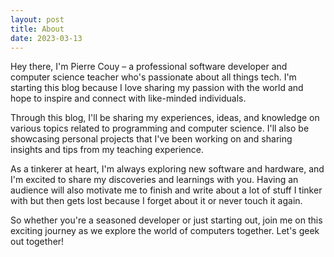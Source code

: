 ```yaml
---
layout: post
title: About
date: 2023-03-13
---
```


Hey there, I'm Pierre Couy – a professional software developer and computer science teacher who's passionate about all things tech. I'm starting this blog because I love sharing my passion with the world and hope to inspire and connect with like-minded individuals.

Through this blog, I'll be sharing my experiences, ideas, and knowledge on various topics related to programming and computer science. I'll also be showcasing personal projects that I've been working on and sharing insights and tips from my teaching experience.

As a tinkerer at heart, I'm always exploring new software and hardware, and I'm excited to share my discoveries and learnings with you. Having an audience will also motivate me to finish and write about a lot of stuff I tinker with but then gets lost because I forget about it or never touch it again.

So whether you're a seasoned developer or just starting out, join me on this exciting journey as we explore the world of computers together. Let's geek out together!
